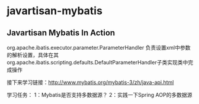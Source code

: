 # javartisan-mybatis
## Javartisan Mybatis In Action


org.apache.ibatis.executor.parameter.ParameterHandler 负责设置xml中参数的解析设置，具体在其org.apache.ibatis.scripting.defaults.DefaultParameterHandler子类实现类中完成操作




接下来学习链接：http://www.mybatis.org/mybatis-3/zh/java-api.html



学习任务：
1：Mybatis是否支持多数据源？
2：实践一下Spring AOP的多数据源